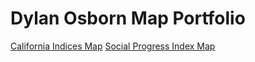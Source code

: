 # Dylan Osborn Map Portfolio
[California Indices Map](cali-index)
[Social Progress Index Map](socialprogress-index)

